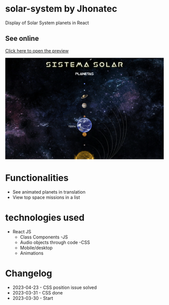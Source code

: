 # solar-system by Jhonatec
Display of Solar System planets in React

## See online
<a href="https://solarsystem.jhonatec.dev/" target="_blank">Click here to open the preview</a>

<img src="./print.png" alt="App print" />

# Functionalities
- See animated planets in translation
- View top space missions in a list

# technologies used
- React JS
    - Class Components
-JS
    - Audio objects through code
-CSS
    - Mobile/desktop
    - Animations

# Changelog

- 2023-04-23 - CSS position issue solved
- 2023-03-31 - CSS done
- 2023-03-30 - Start